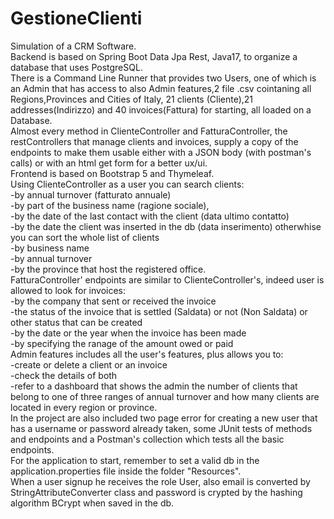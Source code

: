 # GestioneClienti
Simulation of a CRM Software.  
Backend is based on Spring Boot Data Jpa Rest, Java17, to organize a database that uses PostgreSQL.  
There is a Command Line Runner that provides two Users, one of which is an Admin that has access to also Admin features,2 file .csv cointaning all Regions,Provinces and Cities of Italy, 21 clients (Cliente),21 addresses(Indirizzo) and 40 invoices(Fattura) for starting, all loaded on a Database.  
Almost every method in ClienteController and FatturaController, the restControllers that manage clients and invoices, supply a copy of the endpoints to make them usable either with a JSON body (with postman's calls) or with an html get form for a better ux/ui.  
Frontend is based on Bootstrap 5 and Thymeleaf.  
Using ClienteController as a user you can search clients:  
-by annual turnover (fatturato annuale)  
-by part of the business name (ragione sociale),  
-by the date of the last contact with the client (data ultimo contatto)  
-by the date the client was inserted in the db (data inserimento)
otherwhise you can sort the whole list of clients  
-by business name  
-by annual turnover  
-by the province that host the registered office.  
FatturaController' endpoints are similar to ClienteController's, indeed user is allowed to look for invoices:   
-by the company that sent or received the invoice  
-the status of the invoice that is settled (Saldata) or not (Non Saldata) or other status that can be created  
-by the date or the year when the invoice has been made  
-by specifying the ranage of the amount owed or paid  
Admin features includes all the user's features, plus allows you to:  
-create or delete a client or an invoice  
-check the details of both  
-refer to a dashboard that shows the admin the number of clients that belong to one of three ranges of annual turnover and how many clients are located in every region or province.  
In the project are also included two page error for creating a new user that has a username or password already taken, some JUnit tests of methods and endpoints and a Postman's collection which tests all the basic endpoints.  
For the application to start, remember to set a valid db in the application.properties file inside the folder "Resources".  
When a user signup he receives the role User, also email is converted by StringAttributeConverter class and password is crypted by the hashing algorithm BCrypt when saved in the db.   

